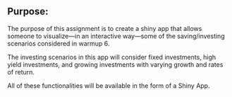 ## Purpose:

The purpose of this assignment is to create a shiny app that allows someone to visualize—in an
interactive way—some of the saving/investing scenarios considered in warmup 6. 

The investing scenarios in this app will consider fixed investments, high yield investments, and growing investments with varying growth and rates of return.

All of these functionalities will be available in the form of a Shiny App.
